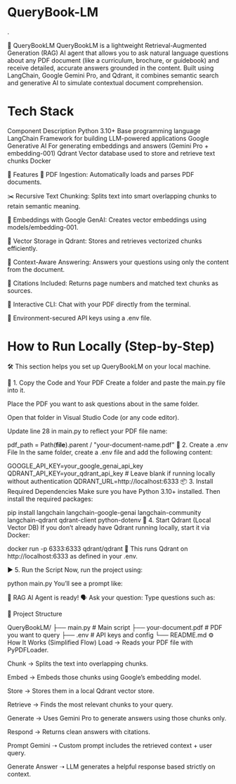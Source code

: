 # QueryBook-LM
.

📘 QueryBookLM
QueryBookLM is a lightweight Retrieval-Augmented Generation (RAG) AI agent that allows you to ask natural language questions about any PDF document (like a curriculum, brochure, or guidebook) and receive detailed, accurate answers grounded in the content. Built using LangChain, Google Gemini Pro, and Qdrant, it combines semantic search and generative AI to simulate contextual document comprehension.

# Tech Stack
Component	Description
Python 3.10+	Base programming language
LangChain	Framework for building LLM-powered applications
Google Generative AI	For generating embeddings and answers (Gemini Pro + embedding-001)
Qdrant	Vector database used to store and retrieve text chunks
Docker


🚀 Features
📄 PDF Ingestion: Automatically loads and parses PDF documents.

✂️ Recursive Text Chunking: Splits text into smart overlapping chunks to retain semantic meaning.

🧠 Embeddings with Google GenAI: Creates vector embeddings using models/embedding-001.

💾 Vector Storage in Qdrant: Stores and retrieves vectorized chunks efficiently.

🧾 Context-Aware Answering: Answers your questions using only the content from the document.

🔎 Citations Included: Returns page numbers and matched text chunks as sources.

💬 Interactive CLI: Chat with your PDF directly from the terminal.

🔐 Environment-secured API keys using a .env file.

# How to Run Locally (Step-by-Step)
🛠️ This section helps you set up QueryBookLM on your local machine.

📁 1. Copy the Code and Your PDF
Create a folder and paste the main.py file into it.

Place the PDF you want to ask questions about in the same folder.

Open that folder in Visual Studio Code (or any code editor).

Update line 28 in main.py to reflect your PDF file name:

pdf_path = Path(__file__).parent / "your-document-name.pdf"
📄 2. Create a .env File
In the same folder, create a .env file and add the following content:


GOOGLE_API_KEY=your_google_genai_api_key
QDRANT_API_KEY=your_qdrant_api_key   # Leave blank if running locally without authentication
QDRANT_URL=http://localhost:6333
📦 3. Install Required Dependencies
Make sure you have Python 3.10+ installed. Then install the required packages:


pip install langchain langchain-google-genai langchain-community langchain-qdrant qdrant-client python-dotenv
🧠 4. Start Qdrant (Local Vector DB)
If you don’t already have Qdrant running locally, start it via Docker:


docker run -p 6333:6333 qdrant/qdrant
🔁 This runs Qdrant on http://localhost:6333 as defined in your .env.

▶️ 5. Run the Script
Now, run the project using:

python main.py
You’ll see a prompt like:

🎉 RAG AI Agent is ready!
🗣️ Ask your question:
Type questions such as:

📂 Project Structure

QueryBookLM/
├── main.py              # Main script
├── your-document.pdf    # PDF you want to query
├── .env                 # API keys and config
└── README.md
⚙️ How It Works (Simplified Flow)
Load → Reads your PDF file with PyPDFLoader.

Chunk → Splits the text into overlapping chunks.

Embed → Embeds those chunks using Google’s embedding model.

Store → Stores them in a local Qdrant vector store.

Retrieve → Finds the most relevant chunks to your query.

Generate → Uses Gemini Pro to generate answers using those chunks only.

Respond → Returns clean answers with citations.



Prompt Gemini ➝ Custom prompt includes the retrieved context + user query.

Generate Answer ➝ LLM generates a helpful response based strictly on context.

